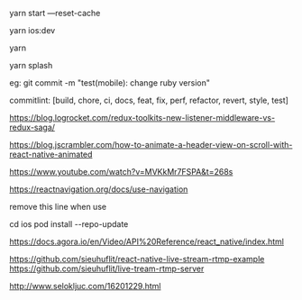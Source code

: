 yarn start —reset-cache

yarn ios:dev

yarn

yarn splash

eg:
git commit -m "test(mobile): change ruby version"

commitlint: [build, chore, ci, docs, feat, fix, perf, refactor, revert, style, test]


<!-- redux listenerr vs redux saga -->
https://blog.logrocket.com/redux-toolkits-new-listener-middleware-vs-redux-saga/

<!-- animated header -->
https://blog.jscrambler.com/how-to-animate-a-header-view-on-scroll-with-react-native-animated

<!-- navigation -->
https://www.youtube.com/watch?v=MVKkMr7FSPA&t=268s

https://reactnavigation.org/docs/use-navigation

<!-- advance feat -->
remove this line when use

<!-- pod -->
cd ios
pod install --repo-update

<!-- live stream -->
https://docs.agora.io/en/Video/API%20Reference/react_native/index.html

<!-- live stream rtmp -->
https://github.com/sieuhuflit/react-native-live-stream-rtmp-example
https://github.com/sieuhuflit/live-tream-rtmp-server

<!-- spring rtmp -->
http://www.selokljuc.com/16201229.html